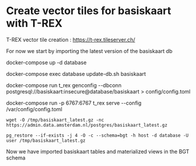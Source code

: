 # Create vector tiles for basiskaart with T-REX

T-REX vector tile creation : https://t-rex.tileserver.ch/



For now we start by importing the latest version of the basiskaart db 

docker-compose up -d database  

docker-compose exec database update-db.sh basiskaart

docker-compose run t_rex genconfig --dbconn postgresql://basiskaart:insecure@database/basiskaart > config/config.toml

docker-compose run -p 6767:6767 t_rex serve --config  /var/config/config.toml

 
 
`wget -O /tmp/basiskaart_latest.gz -nc https://admin.data.amsterdam.nl/postgres/basiskaart_latest.gz`

`pg_restore --if-exists -j 4 -O -c --schema=bgt -h host -d database -U user /tmp/basiskaart_latest.gz`


Now we have imported basiskaart tables and materialized views in the BGT schema 
